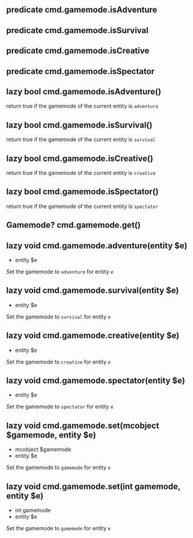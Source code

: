 ## predicate cmd.gamemode.isAdventure


## predicate cmd.gamemode.isSurvival


## predicate cmd.gamemode.isCreative


## predicate cmd.gamemode.isSpectator


## lazy bool cmd.gamemode.isAdventure()
return true if the gamemode of the current entity is `adventure`

## lazy bool cmd.gamemode.isSurvival()
return true if the gamemode of the current entity is `survival`

## lazy bool cmd.gamemode.isCreative()
return true if the gamemode of the current entity is `creative`

## lazy bool cmd.gamemode.isSpectator()
return true if the gamemode of the current entity is `spectator`

## Gamemode? cmd.gamemode.get()


## lazy void cmd.gamemode.adventure(entity $e)
- entity $e

Set the gamemode to `adventure` for entity `e`

## lazy void cmd.gamemode.survival(entity $e)
- entity $e

Set the gamemode to `survival` for entity `e`

## lazy void cmd.gamemode.creative(entity $e)
- entity $e

Set the gamemode to `creative` for entity `e`

## lazy void cmd.gamemode.spectator(entity $e)
- entity $e

Set the gamemode to `spectator` for entity `e`

## lazy void cmd.gamemode.set(mcobject $gamemode, entity $e)
- mcobject $gamemode
- entity $e

Set the gamemode to `gamemode` for entity `e`

## lazy void cmd.gamemode.set(int gamemode, entity $e)
- int gamemode
- entity $e

Set the gamemode to `gamemode` for entity `e`


